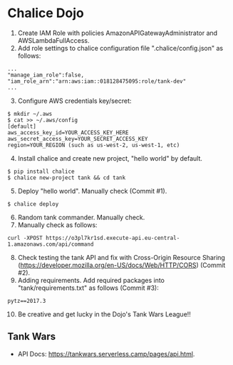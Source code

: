 Chalice Dojo
============

1. Create IAM Role with policies AmazonAPIGatewayAdministrator and
   AWSLambdaFullAccess.
2. Add role settings to chalice configuration file ".chalice/config.json" as
   follows:
```
...
"manage_iam_role":false,
"iam_role_arn":"arn:aws:iam::018128475095:role/tank-dev"
...
```
3. Configure AWS credentials key/secret:
```
$ mkdir ~/.aws
$ cat >> ~/.aws/config
[default]
aws_access_key_id=YOUR_ACCESS_KEY_HERE
aws_secret_access_key=YOUR_SECRET_ACCESS_KEY
region=YOUR_REGION (such as us-west-2, us-west-1, etc)
```
4. Install chalice and create new project, "hello world" by default.
```
$ pip install chalice
$ chalice new-project tank && cd tank
```
5. Deploy "hello world". Manually check (Commit #1).
```
$ chalice deploy
```
6. Random tank commander. Manually check.
7. Manually check as follows:
```
curl -XPOST https://o3pl7kr1sd.execute-api.eu-central-1.amazonaws.com/api/command
```
8. Check testing the tank API and fix with Cross-Origin Resource Sharing
   (https://developer.mozilla.org/en-US/docs/Web/HTTP/CORS) (Commit #2).
9. Adding requirements. Add required packages into
   "tank/requirements.txt" as follows (Commit #3):
```
pytz==2017.3
```
10. Be creative and get lucky in the Dojo's Tank Wars League!!

## Tank Wars ##

* API Docs: https://tankwars.serverless.camp/pages/api.html.